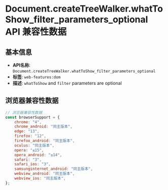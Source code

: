# Document.createTreeWalker.whatToShow_filter_parameters_optional API 兼容性数据

## 基本信息

- **API名称**: `Document.createTreeWalker.whatToShow_filter_parameters_optional`
- **标签**: `web-features:dom`
- **描述**: `whatToShow` and `filter` parameters are optional

## 浏览器兼容性数据

```javascript
// 浏览器兼容性数据
const browserSupport = {
    chrome: "4",
    chrome_android: "同主版本",
    edge: "13",
    firefox: "12",
    firefox_android: "同主版本",
    oculus: "同主版本",
    opera: "≤15",
    opera_android: "≤14",
    safari: "3",
    safari_ios: "3",
    samsunginternet_android: "同主版本",
    webview_android: "同主版本",
    webview_ios: "同主版本",
};

```


